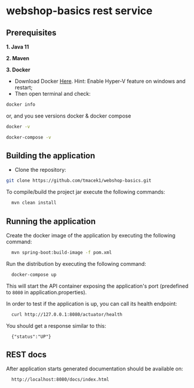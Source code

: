 # webshop-basics rest service

## Prerequisites

**1. Java 11** 

**2. Maven**

**3. Docker**  

* Download Docker [Here](https://docs.docker.com/docker-for-windows/install/). Hint: Enable Hyper-V feature on windows and restart;
* Then open terminal and check:
```bash
docker info
```
or, and you see versions docker & docker compose
```bash
docker -v
```
```bash
docker-compose -v
```

## Building the application

* Clone the repository:
```bash
git clone https://github.com/tmacek1/webshop-basics.git
```

To compile/build the project jar execute the following commands:

```bash
  mvn clean install
```

## Running the application

Create the docker image of the application by executing the following command:

```bash
  mvn spring-boot:build-image -f pom.xml
```

Run the distribution by executing the following command:

```bash
  docker-compose up
```

This will start the API container exposing the application's port
(predefined to `8080` in application.properties).

In order to test if the application is up, you can call its health endpoint:

```bash
  curl http://127.0.0.1:8080/actuator/health
```

You should get a response similar to this:

```
  {"status":"UP"}
```

## REST docs

After application starts generated documentation should be available on:
```bash
  http://localhost:8080/docs/index.html
```
